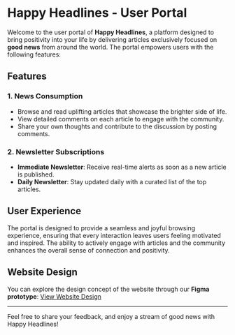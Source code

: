 # Happy Headlines - User Portal

Welcome to the user portal of **Happy Headlines**, a platform designed to bring positivity into your life by delivering articles exclusively focused on **good news** from around the world. The portal empowers users with the following features:

## Features
### 1. **News Consumption**
- Browse and read uplifting articles that showcase the brighter side of life.
- View detailed comments on each article to engage with the community.
- Share your own thoughts and contribute to the discussion by posting comments.

### 2. **Newsletter Subscriptions**
- **Immediate Newsletter**: Receive real-time alerts as soon as a new article is published.
- **Daily Newsletter**: Stay updated daily with a curated list of the top articles.

## User Experience
The portal is designed to provide a seamless and joyful browsing experience, ensuring that every interaction leaves users feeling motivated and inspired. The ability to actively engage with articles and the community enhances the overall sense of connection and positivity.

## Website Design
You can explore the design concept of the website through our **Figma prototype**:
[View Website Design](https://www.figma.com/design/LFmZLzOp3q0QYroew3snjO/Happy-Headlines?node-id=0-1&p=f&t=DuTGp6CUxCRvZyCs-0)

---

Feel free to share your feedback, and enjoy a stream of good news with Happy Headlines!

